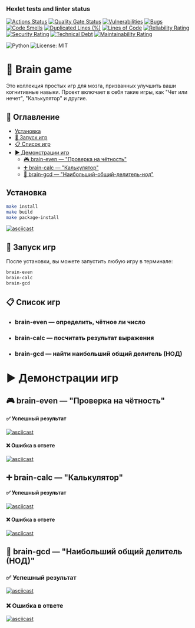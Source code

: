 ### Hexlet tests and linter status

[![Actions Status](https://github.com/Ratatuii/python-project-49/actions/workflows/hexlet-check.yml/badge.svg)](https://github.com/Ratatuii/python-project-49/actions) [![Quality Gate Status](https://sonarcloud.io/api/project_badges/measure?project=iRatatuii_python-project-49&metric=alert_status)](https://sonarcloud.io/summary/new_code?id=iRatatuii_python-project-49) [![Vulnerabilities](https://sonarcloud.io/api/project_badges/measure?project=iRatatuii_python-project-49&metric=vulnerabilities)](https://sonarcloud.io/summary/new_code?id=iRatatuii_python-project-49) [![Bugs](https://sonarcloud.io/api/project_badges/measure?project=iRatatuii_python-project-49&metric=bugs)](https://sonarcloud.io/summary/new_code?id=iRatatuii_python-project-49) [![Code Smells](https://sonarcloud.io/api/project_badges/measure?project=iRatatuii_python-project-49&metric=code_smells)](https://sonarcloud.io/summary/new_code?id=iRatatuii_python-project-49) [![Duplicated Lines (%)](https://sonarcloud.io/api/project_badges/measure?project=iRatatuii_python-project-49&metric=duplicated_lines_density)](https://sonarcloud.io/summary/new_code?id=iRatatuii_python-project-49) [![Lines of Code](https://sonarcloud.io/api/project_badges/measure?project=iRatatuii_python-project-49&metric=ncloc)](https://sonarcloud.io/summary/new_code?id=iRatatuii_python-project-49) [![Reliability Rating](https://sonarcloud.io/api/project_badges/measure?project=iRatatuii_python-project-49&metric=reliability_rating)](https://sonarcloud.io/summary/new_code?id=iRatatuii_python-project-49) [![Security Rating](https://sonarcloud.io/api/project_badges/measure?project=iRatatuii_python-project-49&metric=security_rating)](https://sonarcloud.io/summary/new_code?id=iRatatuii_python-project-49) [![Technical Debt](https://sonarcloud.io/api/project_badges/measure?project=iRatatuii_python-project-49&metric=sqale_index)](https://sonarcloud.io/summary/new_code?id=iRatatuii_python-project-49) [![Maintainability Rating](https://sonarcloud.io/api/project_badges/measure?project=iRatatuii_python-project-49&metric=sqale_rating)](https://sonarcloud.io/summary/new_code?id=iRatatuii_python-project-49)

![Python](https://img.shields.io/badge/python-3.12-blue.svg)
![License: MIT](https://img.shields.io/badge/License-MIT-yellow.svg)

# 🧠 Brain game

Это коллекция простых игр для мозга, призванных улучшить ваши когнитивные навыки. Проект включает в себя такие игры, как "Чет или нечет", "Калькулятор" и другие.

## 📑 Оглавление

- [Установка](#установка)
- [🚀 Запуск игр](#-запуск-игр)
- [📋 Список игр](#-список-игр)
- [▶️ Демонстрации игр](#️-демонстрации-игр)
  - [🎮 brain-even — "Проверка на чётность"](#-brain-even--проверка-на-чётность)
  - [➕ brain-calc — "Калькулятор"](#-brain-calc--калькулятор)
  - [🧮 brain-gcd — "Наибольший-общий-делитель-нод"](#-brain-gcd--наибольший-общий-делитель-нод)

## Установка

```bash
make install
make build
make package-install
```

[![asciicast](https://asciinema.org/a/Lob7Bi5RFfKuVcqRSC68rWdd6.svg)](https://asciinema.org/a/Lob7Bi5RFfKuVcqRSC68rWdd6)

## 🚀 Запуск игр

После установки, вы можете запустить любую игру в терминале:

```bash
brain-even
brain-calc
brain-gcd
```

## 📋 Список игр

- ### brain-even — определить, чётное ли число

- ### brain-calc — посчитать результат выражения

- ### brain-gcd — найти наибольший общий делитель (НОД)

# ▶️ Демонстрации игр

## 🎮 brain-even — "Проверка на чётность"

#### ✅ Успешный результат

[![asciicast](https://asciinema.org/a/2bnHtlsPLgMvO37ScJeI8KEkj.svg)](https://asciinema.org/a/2bnHtlsPLgMvO37ScJeI8KEkj)

#### ❌ Ошибка в ответе

[![asciicast](https://asciinema.org/a/e8psY1kmzWiDzBI0BZMOw712u.svg)](https://asciinema.org/a/e8psY1kmzWiDzBI0BZMOw712u)

## ➕ brain-calc — "Калькулятор"

#### ✅ Успешный результат

[![asciicast](https://asciinema.org/a/NarU8GGvXxlSNtOBLqXlhY5R7.svg)](https://asciinema.org/a/NarU8GGvXxlSNtOBLqXlhY5R7)

#### ❌ Ошибка в ответе

[![asciicast](https://asciinema.org/a/0HKX2DW1sSoMIhYL0WjwZRaLs.svg)](https://asciinema.org/a/0HKX2DW1sSoMIhYL0WjwZRaLs)

## 🧮  brain-gcd — "Наибольший общий делитель (НОД)"

### ✅ Успешный результат

[![asciicast](https://asciinema.org/a/3Ni8fkWBiCV9AtgtQNS89Km32.svg)](https://asciinema.org/a/3Ni8fkWBiCV9AtgtQNS89Km32)

### ❌ Ошибка в ответе

[![asciicast](https://asciinema.org/a/xcH4PlmHac9rjz9W6bV1jE1MO.svg)](https://asciinema.org/a/xcH4PlmHac9rjz9W6bV1jE1MO)
